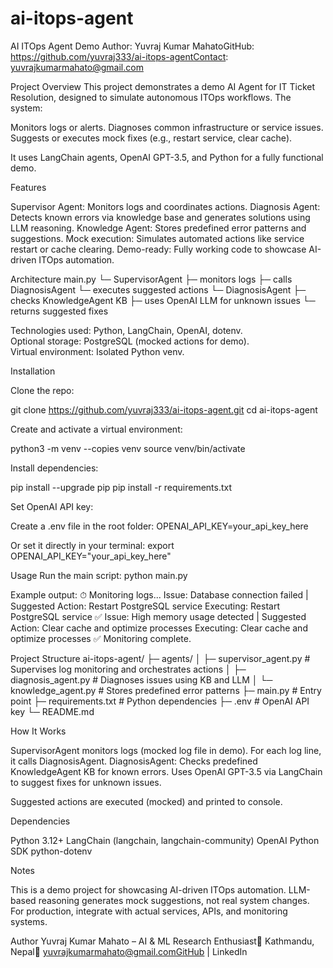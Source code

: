 # ai-itops-agent
AI ITOps Agent Demo
Author: Yuvraj Kumar MahatoGitHub: https://github.com/yuvraj333/ai-itops-agentContact: yuvrajkumarmahato@gmail.com  

Project Overview
This project demonstrates a demo AI Agent for IT Ticket Resolution, designed to simulate autonomous ITOps workflows. The system:

Monitors logs or alerts.
Diagnoses common infrastructure or service issues.
Suggests or executes mock fixes (e.g., restart service, clear cache).

It uses LangChain agents, OpenAI GPT-3.5, and Python for a fully functional demo.

Features

Supervisor Agent: Monitors logs and coordinates actions.
Diagnosis Agent: Detects known errors via knowledge base and generates solutions using LLM reasoning.
Knowledge Agent: Stores predefined error patterns and suggestions.
Mock execution: Simulates automated actions like service restart or cache clearing.
Demo-ready: Fully working code to showcase AI-driven ITOps automation.


Architecture
main.py
└─ SupervisorAgent
   ├─ monitors logs
   ├─ calls DiagnosisAgent
   └─ executes suggested actions
└─ DiagnosisAgent
   ├─ checks KnowledgeAgent KB
   ├─ uses OpenAI LLM for unknown issues
   └─ returns suggested fixes


Technologies used: Python, LangChain, OpenAI, dotenv.  
Optional storage: PostgreSQL (mocked actions for demo).  
Virtual environment: Isolated Python venv.


Installation

Clone the repo:

git clone https://github.com/yuvraj333/ai-itops-agent.git
cd ai-itops-agent


Create and activate a virtual environment:

python3 -m venv --copies venv
source venv/bin/activate


Install dependencies:

pip install --upgrade pip
pip install -r requirements.txt


Set OpenAI API key:

Create a .env file in the root folder:
OPENAI_API_KEY=your_api_key_here

Or set it directly in your terminal:
export OPENAI_API_KEY="your_api_key_here"


Usage
Run the main script:
python main.py

Example output:
⏱ Monitoring logs...
Issue: Database connection failed | Suggested Action: Restart PostgreSQL service
Executing: Restart PostgreSQL service ✅
Issue: High memory usage detected | Suggested Action: Clear cache and optimize processes
Executing: Clear cache and optimize processes ✅
Monitoring complete.


Project Structure
ai-itops-agent/
├─ agents/
│  ├─ supervisor_agent.py   # Supervises log monitoring and orchestrates actions
│  ├─ diagnosis_agent.py    # Diagnoses issues using KB and LLM
│  └─ knowledge_agent.py    # Stores predefined error patterns
├─ main.py                  # Entry point
├─ requirements.txt         # Python dependencies
├─ .env                     # OpenAI API key
└─ README.md


How It Works

SupervisorAgent monitors logs (mocked log file in demo).
For each log line, it calls DiagnosisAgent.
DiagnosisAgent:
Checks predefined KnowledgeAgent KB for known errors.
Uses OpenAI GPT-3.5 via LangChain to suggest fixes for unknown issues.


Suggested actions are executed (mocked) and printed to console.


Dependencies

Python 3.12+
LangChain (langchain, langchain-community)
OpenAI Python SDK
python-dotenv


Notes

This is a demo project for showcasing AI-driven ITOps automation.
LLM-based reasoning generates mock suggestions, not real system changes.
For production, integrate with actual services, APIs, and monitoring systems.


Author
Yuvraj Kumar Mahato – AI & ML Research Enthusiast📍 Kathmandu, Nepal📧 yuvrajkumarmahato@gmail.comGitHub | LinkedIn